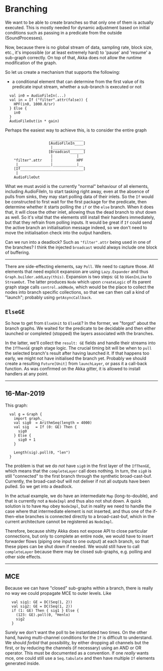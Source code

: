 # Branching

We want to be able to create branches so that only one of them is actually executed. This is mostly needed for
dynamic adjustment based on initial conditions such as passing in a predicate from the outside (SoundProcesses).

Now, because there is no global stream of data, sampling rate, block size, etc., it's impossible (or at least
extremely hard) to 'pause' and 'resume' a sub-graph correctly. On top of that, Akka does not allow the runtime
modification of the graph.

So let us create a mechanism that supports the following:

- a conditional element that can determine from the first value of its predicate input stream, whether
  a sub-branch is executed or not

```
  val in0 = AudioFileIn(...)
  val in = If ("filter".attr(false)) {
    HPF(in0, 1000.0/sr)
  } Else {
    in0
  }
  AudioFileOut(in * gain)
```

Perhaps the easiest way to achieve this, is to consider the entire graph

```
                     _______________
                    [AudioFileIn____]
                     |_______________
                    [Broadcast______]
                     |           |
    "filter".attr    |           HPF
     |_______________|___________|__
    [If_____________________________] 
     |
    AudioFileOut

```

What we must avoid is the currently "normal" behaviour of all elements, including AudioFileIn, to start tasking
right away, even at the absence of pulls from sinks, they may start polling data of their inlets. So the `If`
would be constructed to first wait for the first package for the predicate, then determine whether it starts
polling the `if` or the `else` branch. When it does that, it will close the other inlet, allowing thus the dead
branch to shut down as well. So it's vital that the elements still install their handlers immediately, but that
they refrain from polling inputs. It would be great if `If` could send the active branch an initialisation message
indeed, so we don't need to move the initialisation check into the output handlers.

Can we run into a deadlock? Such as `"filter".attr` being used in one of the branches? I think the injected
`broadcast` would always include one block of buffering.

--------

There are side-effecting elements, say `Poll`. We need to capture those. All elements that need explicit expansion
are using `Lazy.Expander` and thus `Graph.builder.addLazy(this)`. Expansion is two steps: `GE` to `UGenInLike` 
to `StreamOut`. The latter produces `Node` which upon `createLogic` of its parent graph stage calls
`control.addNode`, which would be the place to collect the nodes into branch specific collections, so that we
can then call a kind of "launch"; probably using `getAsyncCallback`.

## `ElseGE`

So how to get from `ElseUnit` to `ElseGE`? In the former, we "forgot" about the branch graphs. We waited for the
predicate to be decidable and then either launched or completed (stopped) the layers associated with the branches.

In the latter, we'll collect the `result: GE` fields and handle their streams into the `IfThenGE` graph stage logic.
The crucial timing bit will be when to `pull` the selected branch's result after having launched it. If that happens
too early, we might not have initialised the branch yet. Probably we should create a resulting `Future[Unit]` from
`launchLayer`, or pass it a call-back function. As was confirmed on the Akka gitter, it is allowed to install
handlers at any point.

--------

## 16-Mar-2019

This graph:

```
  val g = Graph {
    import graph._
    val sig0  = ArithmSeq(length = 4000)
    val sig   = If (0: GE) Then {
      sig0
    } Else {
      sig0 + 1
    }

    Length(sig).poll(0, "len")
  }
```

The problem is that we do _not_ have `sig0` in the first layer of the `IfThenGE`, which means that the
`completeLayer` call does nothing. In turn, the `sig0` is still "connected" to the first branch through the
synthetic broad-cast-buf. Currently, the broad-cast-buf will not deliver if not all outputs have been pulled.
So we get into a deadlock.

In the actual example, we do have an intermediate `Map` (long-to-double), and that is currently not a `NodeImpl`
and thus also not shut down. A quick solution is to have `Map` obey `NodeImpl`, but in reality we need to handle
the case where that intermediate element is not inserted, and thus one of the if-then-else branches is connected
directly to a broad-cast-buf, which in the current architecture cannot be registered as `NodeImpl`.

Therefore, because shitty Akka does not expose API to close particular connections, but only to complete an entire
node, we would have to insert forwarder flows (piping one input to one output) at each branch, so that these
pipes can be shut down if needed. We would still have to call `completeLayer` because there may be closed sub-graphs,
e.g. polling and other side effects.

--------

## MCE

Because we can have "closed" sub-graphs within a branch, there is really no way we could propagate MCE to outer 
levels. Like

```
   val sig1: GE = DC(Seq(1, 2))
   val sig2: GE = DC(Seq(1, 2))
   if (1: GE) Then { sig1 } Else {
     (123: GE).poll(0, "Henlo)
     sig2
   }
```

Surely we don't want the poll to be instantiated two times. On the other hand, having multi-channel conditions for
the `If` is difficult to understand. We should _forbid_ that possibility, by either dropping all channels but the 
first, or by reducing the channels (if necessary) using an AND or OR operator. This must be documented as a
convention. If one _really_ wants mce, one could still use a `Seq.tabulate` and then have multiple `If` elements
generated inside.
